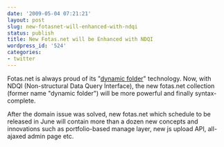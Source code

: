 ```yaml
---
date: '2009-05-04 07:21:21'
layout: post
slug: new-fotasnet-will-enhanced-with-ndqi
status: publish
title: New Fotas.net will be Enhanced with NDQI
wordpress_id: '524'
categories:
- twitter
---
```


Fotas.net is always proud of its "[dynamic folder](http://www.vimeo.com/1927194)" technology. Now, with NDQI (Non-structural Data Query Interface), the new fotas.net collection (former name "dynamic folder") will be more powerful and finally syntax-complete.

After the domain issue was solved, new fotas.net which schedule to be released in June will contain more than a dozen new concepts and innovations such as portfolio-based manage layer, new js upload API, all-ajaxed admin page etc.
